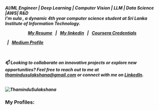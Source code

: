 <h5>AI/ML Engineer | Deep Learning | Computer Vision | LLM | Data Science |AWS| R&D</h>
<br>
I'm <b>sula</b> , a dynamic 4th year computer science student at <b>Sri Lanka Institute of Information Technology</b>.
<br>
<p align="center"> <a href="https://github.com/ThaminduSulakshana/ThaminduSulakshana/blob/fec1bfde2f1d8364e30e7ade738d487b436c96ce/Thamindu%2024.pdf">My Resume</a> &nbsp; | &nbsp; <a href="https://www.linkedin.com/in/thamindu-sulakshana-232a39216/?originalSubdomain=lk" target="_blank" rel="noopener noreferrer">My linkedin</a> &nbsp; | &nbsp; <a href="https://www.coursera.org/learner/thamindu-sulakshana-1445">Coursera Credentials</a></p>&nbsp; | &nbsp; <a href="https://medium.com/@thamindusulakshana">Medium Profile</a></p>

<br><br>
📫 Looking to collaborate on innovative projects or explore new opportunities? Feel free to reach out to me at <a href="mailto:thamindusulakshana@gmail.com">thamindusulakshana@gmail.com</a> or connect with me on <a href="https://www.linkedin.com/in/thamindu-sulakshana-232a39216/?originalSubdomain=lk">LinkedIn</a>.
<br><br>
<p align="left"> <img src="https://komarev.com/ghpvc/?username=ThaminduSulakshana&label=Profile%20views&color=0e75b6&style=flat" alt="ThaminduSulakshana" /> </p>
<h3 align="left">My Profiles:</h3>



